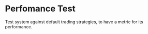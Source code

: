 # Perfomance Test
Test system against default trading strategies, to have a metric for its performance.
